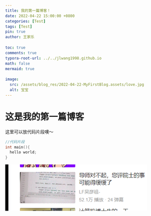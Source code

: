 ```yaml
---
title: 我的第一篇博客！
date: 2022-04-22 15:00:00 +0800
categories: [Test]
tags: [Test]
pin: true
author: 王家乐

toc: true
comments: true
typora-root-url: ../../jlwang1998.github.io
math: false
mermaid: true

image:
  src: /assets/blog_res/2022-04-22-MyFirstBlog.assets/love.jpg
  alt: 宝宝
---
```


# 这是我的第一篇博客


这里可以放代码片段噢～
```c++
//代码片段
int main(){
  hello world;
}
```

![image-20220422150249634](/assets/blog_res/2022-04-22-MyFirstBlog.assets/image-20220422150249634.png)

